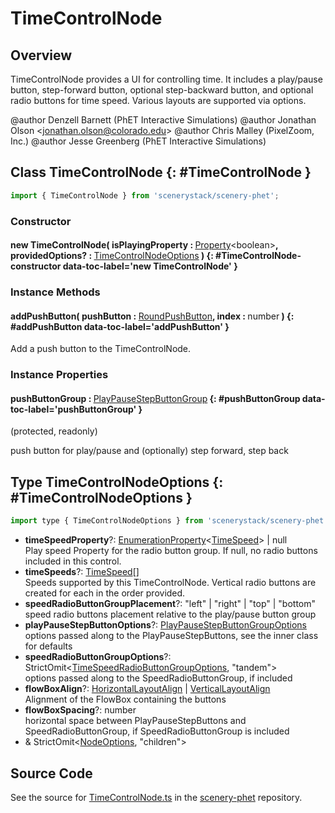 # TimeControlNode

## Overview

TimeControlNode provides a UI for controlling time.  It includes a play/pause button, step-forward button,
optional step-backward button, and optional radio buttons for time speed. Various layouts are supported via options.

@author Denzell Barnett (PhET Interactive Simulations)
@author Jonathan Olson &lt;jonathan.olson@colorado.edu&gt;
@author Chris Malley (PixelZoom, Inc.)
@author Jesse Greenberg (PhET Interactive Simulations)

## Class TimeControlNode {: #TimeControlNode }


```js
import { TimeControlNode } from 'scenerystack/scenery-phet';
```
### Constructor

#### new TimeControlNode( isPlayingProperty : <span style="font-weight: 400;">[Property](../axon/Property.md)&lt;<span style="color: hsla(calc(var(--md-hue) + 180deg),80%,40%,1);">boolean</span>&gt;</span>, providedOptions? : <span style="font-weight: 400;">[TimeControlNodeOptions](../scenery-phet/TimeControlNode.md#TimeControlNodeOptions)</span> ) {: #TimeControlNode-constructor data-toc-label='new TimeControlNode' }

### Instance Methods

#### addPushButton( pushButton : <span style="font-weight: 400;">[RoundPushButton](../sun/RoundPushButton.md)</span>, index : <span style="font-weight: 400;"><span style="color: hsla(calc(var(--md-hue) + 180deg),80%,40%,1);">number</span></span> ) {: #addPushButton data-toc-label='addPushButton' }

Add a push button to the TimeControlNode.

### Instance Properties

#### pushButtonGroup : <span style="font-weight: 400;">[PlayPauseStepButtonGroup](../scenery-phet/PlayPauseStepButtonGroup.md)</span> {: #pushButtonGroup data-toc-label='pushButtonGroup' }

(protected, readonly)

push button for play/pause and (optionally) step forward, step back



## Type TimeControlNodeOptions {: #TimeControlNodeOptions }


```js
import type { TimeControlNodeOptions } from 'scenerystack/scenery-phet';
```


- **timeSpeedProperty**?: [EnumerationProperty](../axon/EnumerationProperty.md)&lt;[TimeSpeed](../scenery-phet/TimeSpeed.md)&gt; | <span style="color: hsla(calc(var(--md-hue) + 180deg),80%,40%,1);">null</span>
<br>  Play speed Property for the radio button group. If null, no radio buttons included in this control.
- **timeSpeeds**?: [TimeSpeed](../scenery-phet/TimeSpeed.md)[]
<br>  Speeds supported by this TimeControlNode. Vertical radio buttons are created for each in the order provided.
- **speedRadioButtonGroupPlacement**?: "left" | "right" | "top" | "bottom"
<br>  speed radio buttons placement relative to the play/pause button group
- **playPauseStepButtonOptions**?: [PlayPauseStepButtonGroupOptions](../scenery-phet/PlayPauseStepButtonGroup.md#PlayPauseStepButtonGroupOptions)
<br>  options passed along to the PlayPauseStepButtons, see the inner class for defaults
- **speedRadioButtonGroupOptions**?: StrictOmit&lt;[TimeSpeedRadioButtonGroupOptions](../scenery-phet/TimeSpeedRadioButtonGroup.md#TimeSpeedRadioButtonGroupOptions), "tandem"&gt;
<br>  options passed along to the SpeedRadioButtonGroup, if included
- **flowBoxAlign**?: [HorizontalLayoutAlign](../scenery/LayoutAlign.md#HorizontalLayoutAlign) | [VerticalLayoutAlign](../scenery/LayoutAlign.md#VerticalLayoutAlign)
<br>  Alignment of the FlowBox containing the buttons
- **flowBoxSpacing**?: <span style="color: hsla(calc(var(--md-hue) + 180deg),80%,40%,1);">number</span>
<br>  horizontal space between PlayPauseStepButtons and SpeedRadioButtonGroup, if SpeedRadioButtonGroup is included
- &amp; StrictOmit&lt;[NodeOptions](../scenery/Node.md#NodeOptions), "children"&gt;




## Source Code

See the source for [TimeControlNode.ts](https://github.com/phetsims/scenery-phet/blob/main/js/TimeControlNode.ts) in the [scenery-phet](https://github.com/phetsims/scenery-phet) repository.
